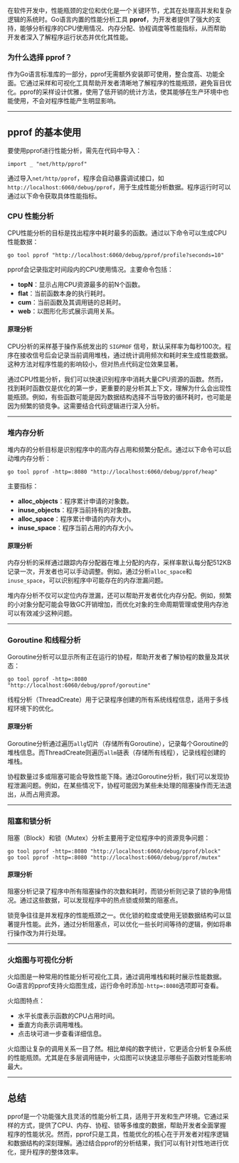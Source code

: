 在软件开发中，性能瓶颈的定位和优化是一个关键环节，尤其在处理高并发和复杂逻辑的系统时。Go语言内置的性能分析工具 **pprof**，为开发者提供了强大的支持，能够分析程序的CPU使用情况、内存分配、协程调度等性能指标，从而帮助开发者深入了解程序运行状态并优化其性能。

### 为什么选择 pprof？

作为Go语言标准库的一部分，pprof无需额外安装即可使用，整合度高、功能全面。它通过采样和可视化工具帮助开发者清晰地了解程序的性能瓶颈，避免盲目优化。pprof的采样设计优雅，使用了低开销的统计方法，使其能够在生产环境中也能使用，不会对程序性能产生明显影响。

* * *

## pprof 的基本使用

要使用pprof进行性能分析，需先在代码中导入：

```
import _ "net/http/pprof"
```

通过导入`net/http/pprof`，程序会自动暴露调试接口，如 `http://localhost:6060/debug/pprof`，用于生成性能分析数据。程序运行时可以通过以下命令获取具体性能指标。

### CPU 性能分析

CPU性能分析的目标是找出程序中耗时最多的函数。通过以下命令可以生成CPU性能数据：

```
go tool pprof "http://localhost:6060/debug/pprof/profile?seconds=10"
```

pprof会记录指定时间段内的CPU使用情况。主要命令包括：

-   **topN**：显示占用CPU资源最多的前N个函数。
-   **flat**：当前函数本身的执行耗时。
-   **cum**：当前函数及其调用链的总耗时。
-   **web**：以图形化形式展示调用关系。

#### 原理分析

CPU分析的采样基于操作系统发出的 `SIGPROF` 信号，默认采样率为每秒100次。程序在接收信号后会记录当前调用堆栈，通过统计调用频次和耗时来生成性能数据。这种方法对程序性能的影响较小，但对热点代码定位效果显著。



通过CPU性能分析，我们可以快速识别程序中消耗大量CPU资源的函数。然而，找到耗时函数仅是优化的第一步，更重要的是分析其上下文，理解为什么会出现性能瓶颈。例如，有些函数可能是因为数据结构选择不当导致的循环耗时，也可能是因为频繁的锁竞争。这需要结合代码逻辑进行深入分析。

* * *

### 堆内存分析

堆内存的分析目标是识别程序中的高内存占用和频繁分配点。通过以下命令可以启动堆内存分析：

```
go tool pprof -http=:8080 "http://localhost:6060/debug/pprof/heap"
```

主要指标：

-   **alloc_objects**：程序累计申请的对象数。
-   **inuse_objects**：程序当前持有的对象数。
-   **alloc_space**：程序累计申请的内存大小。
-   **inuse_space**：程序当前占用的内存大小。

#### 原理分析

内存分析的采样通过跟踪内存分配器在堆上分配的内存，采样率默认每分配512KB记录一次，开发者也可以手动调整。例如，通过分析`alloc_space`和`inuse_space`，可以识别程序中可能存在的内存泄漏问题。



堆内存分析不仅可以定位内存泄漏，还可以帮助开发者优化内存分配。例如，频繁的小对象分配可能会导致GC开销增加，而优化对象的生命周期管理或使用内存池可以有效减少这种问题。

* * *

### Goroutine 和线程分析

Goroutine分析可以显示所有正在运行的协程，帮助开发者了解协程的数量及其状态：

```
go tool pprof -http=:8080 "http://localhost:6060/debug/pprof/goroutine"
```

线程分析（ThreadCreate）用于记录程序创建的所有系统线程信息，适用于多线程环境下的优化。

#### 原理分析

Goroutine分析通过遍历`allg`切片（存储所有Goroutine），记录每个Goroutine的堆栈信息。而ThreadCreate则遍历`allm`链表（存储所有线程），记录线程创建的堆栈。



协程数量过多或阻塞可能会导致性能下降。通过Goroutine分析，我们可以发现协程泄漏问题。例如，在某些情况下，协程可能因为某些未处理的阻塞操作而无法退出，从而占用资源。

* * *

### 阻塞和锁分析

阻塞（Block）和锁（Mutex）分析主要用于定位程序中的资源竞争问题：

```
go tool pprof -http=:8080 "http://localhost:6060/debug/pprof/block"
go tool pprof -http=:8080 "http://localhost:6060/debug/pprof/mutex"
```

#### 原理分析

阻塞分析记录了程序中所有阻塞操作的次数和耗时，而锁分析则记录了锁的争用情况。通过这些数据，可以发现程序中的热点锁或频繁的阻塞点。



锁竞争往往是并发程序的性能瓶颈之一。优化锁的粒度或使用无锁数据结构可以显著提升性能。此外，通过分析阻塞点，可以优化一些长时间等待的逻辑，例如将串行操作改为并行处理。

* * *

### 火焰图与可视化分析

火焰图是一种常用的性能分析可视化工具，通过调用堆栈和耗时展示性能数据。Go语言的pprof支持火焰图生成，运行命令时添加`-http=:8080`选项即可查看。

火焰图特点：

-   水平长度表示函数的CPU占用时间。
-   垂直方向表示调用堆栈。
-   点击块可进一步查看详细信息。



火焰图让复杂的调用关系一目了然。相比单纯的数字统计，它更适合分析复杂系统的性能瓶颈。尤其是在多层调用链中，火焰图可以快速显示哪些子函数对性能影响最大。

* * *

## 总结

pprof是一个功能强大且灵活的性能分析工具，适用于开发和生产环境。它通过采样的方式，提供了CPU、内存、协程、锁等多维度的数据，帮助开发者全面掌握程序的性能状况。然而，pprof只是工具，性能优化的核心在于开发者对程序逻辑和数据结构的深刻理解。通过结合pprof的分析结果，我们可以有针对性地进行优化，提升程序的整体效率。
